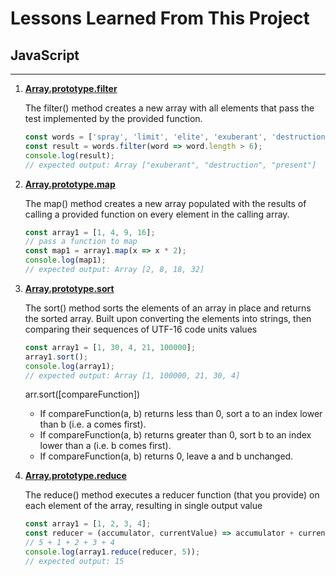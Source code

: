 
Lessons Learned From This Project 
==================================

## JavaScript
---

1. [**Array.prototype.filter**](https://developer.mozilla.org/en-US/docs/Web/JavaScript/Reference/Global_Objects/Array/filter)

    The filter() method creates a new array with all elements that pass the test implemented by the provided function.

    ```JavaScript
    const words = ['spray', 'limit', 'elite', 'exuberant', 'destruction', 'present'];
    const result = words.filter(word => word.length > 6);
    console.log(result);
    // expected output: Array ["exuberant", "destruction", "present"]
    ```

2. [**Array.prototype.map**](https://developer.mozilla.org/en-US/docs/Web/JavaScript/Reference/Global_Objects/Array/map)

    The map() method creates a new array populated with the results of calling a provided function on every element in the calling array.

    ```JavaScript
    const array1 = [1, 4, 9, 16];
    // pass a function to map
    const map1 = array1.map(x => x * 2);
    console.log(map1);
    // expected output: Array [2, 8, 18, 32]
    ```

3. [**Array.prototype.sort**](hhttps://developer.mozilla.org/en-US/docs/Web/JavaScript/Reference/Global_Objects/Array/sort)

    The sort() method sorts the elements of an array in place and returns the sorted array.
    Built upon converting the elements into strings, then comparing their sequences of UTF-16 code units values

    ```JavaScript
    const array1 = [1, 30, 4, 21, 100000];
    array1.sort();
    console.log(array1);
    // expected output: Array [1, 100000, 21, 30, 4]
    ```

    arr.sort([compareFunction])
    * If compareFunction(a, b) returns less than 0, sort a to an index lower than b (i.e. a comes first).
    * If compareFunction(a, b) returns greater than 0, sort b to an index lower than a (i.e. b comes first).
    * If compareFunction(a, b) returns 0, leave a and b unchanged.

4. [**Array.prototype.reduce**](hhttps://developer.mozilla.org/en-US/docs/Web/JavaScript/Reference/Global_Objects/Array/Reduce)

    The reduce() method executes a reducer function (that you provide) on each element of the array, resulting in single output value

    ```JavaScript
    const array1 = [1, 2, 3, 4];
    const reducer = (accumulator, currentValue) => accumulator + currentValue;
    // 5 + 1 + 2 + 3 + 4
    console.log(array1.reduce(reducer, 5));
    // expected output: 15
    ```